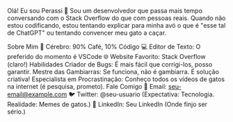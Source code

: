 Olá! Eu sou Perassi 👋
Sou um desenvolvedor que passa mais tempo conversando com o Stack Overflow do que com pessoas reais. Quando não estou codificando, estou tentando explicar para minha avó o que é "esse tal de ChatGPT" ou tentando convencer meu gato a caçar.

Sobre Mim
🧠 Cérebro: 90% Café, 10% Código
💻 Editor de Texto: O preferido do momento é VSCode
🌐 Website Favorito: Stack Overflow (claro!)
Habilidades
Criador de Bugs: É mais fácil que corrigi-los, posso garantir.
Mestre das Gambiarras: Se funciona, não é gambiarra. É solução criativa!
Especialista em Procrastinação: Conheço todos os vídeos de gatos na internet (é pesquisa, prometo).
Fale Comigo
📧 Email: seu-email@example.com
🐦 Twitter: @seu-usuario (Expectativa: Tecnologia. Realidade: Memes de gatos.)
🔗 LinkedIn: Seu LinkedIn (Onde finjo ser sério.)
